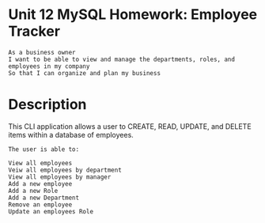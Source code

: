 # Unit 12 MySQL Homework: Employee Tracker

```
As a business owner
I want to be able to view and manage the departments, roles, and employees in my company
So that I can organize and plan my business
```

# Description

This CLI application allows a user to CREATE, READ, UPDATE, and DELETE items within a database of employees. 


```
The user is able to: 

View all employees
Veiw all employees by department
View all employees by manager
Add a new employee
Add a new Role
Add a new Department
Remove an employee
Update an employees Role
```

